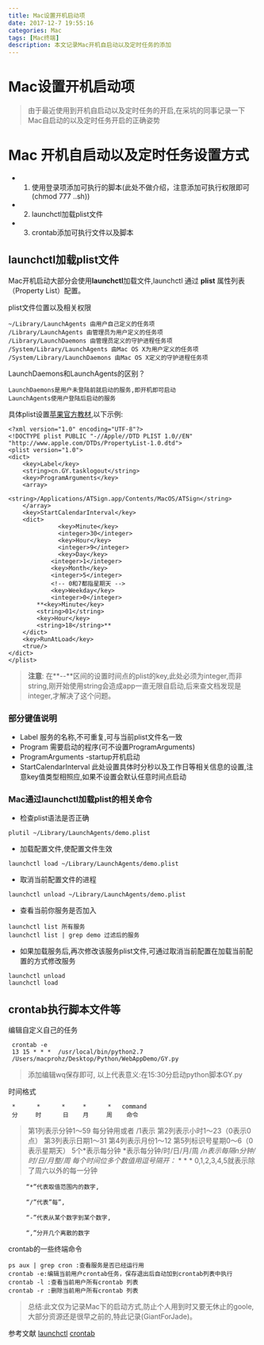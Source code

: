 ```yaml
---
title: Mac设置开机启动项
date: 2017-12-7 19:55:16
categories: Mac
tags: [Mac终端] 
description: 本文记录Mac开机自启动以及定时任务的添加
---
```


#  Mac设置开机启动项
>  由于最近使用到开机自启动以及定时任务的开启,在采坑的同事记录一下Mac自启动的以及定时任务开启的正确姿势

# Mac 开机自启动以及定时任务设置方式
* 1. 使用登录项添加可执行的脚本(此处不做介绍，注意添加可执行权限即可(chmod 777 ..sh))
*  2.  launchctl加载plist文件
*  3.  crontab添加可执行文件以及脚本

##  launchctl加载plist文件

Mac开机启动大部分会使用**launchctl**加载文件,launchctl 通过 **plist** 属性列表（Property List）配置。

plist文件位置以及相关权限

```
~/Library/LaunchAgents 由用户自己定义的任务项
/Library/LaunchAgents 由管理员为用户定义的任务项
/Library/LaunchDaemons 由管理员定义的守护进程任务项
/System/Library/LaunchAgents 由Mac OS X为用户定义的任务项
/System/Library/LaunchDaemons 由Mac OS X定义的守护进程任务项
```
LaunchDaemons和LaunchAgents的区别？

```
LaunchDaemons是用户未登陆前就启动的服务,即开机即可启动
LaunchAgents使用户登陆后启动的服务
```

具体plist设置[苹果官方教材](https://developer.apple.com/legacy/library/documentation/Darwin/Reference/ManPages/man5/launchd.plist.5.html#//apple_ref/doc/man/5/launchd.plist),以下示例:

```
<?xml version="1.0" encoding="UTF-8"?>
<!DOCTYPE plist PUBLIC "-//Apple//DTD PLIST 1.0//EN" "http://www.apple.com/DTDs/PropertyList-1.0.dtd">
<plist version="1.0">
<dict>
	<key>Label</key>
	<string>cn.GY.tasklogout</string>
	<key>ProgramArguments</key>
	<array>
		<string>/Applications/ATSign.app/Contents/MacOS/ATSign</string>
	</array>
	<key>StartCalendarInterval</key>
	<dict>
              <key>Minute</key>
              <integer>30</integer>
              <key>Hour</key>
              <integer>9</integer>
              <key>Day</key>
            <integer>1</integer>
            <key>Month</key>
            <integer>5</integer>
            <!-- 0和7都指星期天 -->
            <key>Weekday</key>
            <integer>0</integer>
		**<key>Minute</key>
		<string>01</string>
		<key>Hour</key>
		<string>18</string>**
	</dict>
	<key>RunAtLoad</key>
	<true/>
</dict>
</plist>
```

> **注意**: 在**--**区间的设置时间点的plist的key,此处必须为integer,而非string,刚开始使用string会造成app一直无限自启动,后来查文档发现是integer,才解决了这个问题。

### 部分键值说明

* Label
   服务的名称,不可重复,可与当前plist文件名一致
* Program
  需要启动的程序(可不设置ProgramArguments)
* ProgramArguments
   -startup开机启动
* StartCalendarInterval
  此处设置具体时分秒以及工作日等相关信息的设置,注意key值类型相照应,如果不设置会默认任意时间点启动
### Mac通过launchctl加载plist的相关命令
* 检查plist语法是否正确

```
plutil ~/Library/LaunchAgents/demo.plist
```

* 加载配置文件,使配置文件生效

```
launchctl load ~/Library/LaunchAgents/demo.plist
```
* 取消当前配置文件的进程

```
launchctl unload ~/Library/LaunchAgents/demo.plist
```
* 查看当前你服务是否加入

```
launchctl list 所有服务
launchctl list | grep demo 过滤后的服务
```
* 如果加载服务后,再次修改该服务plist文件,可通过取消当前配置在加载当前配置的方式修改服务

```
launchctl unload
launchctl load
```

## crontab执行脚本文件等

编辑自定义自己的任务

```
 crontab -e
 13 15 * * *  /usr/local/bin/python2.7  
 /Users/macprohz/Desktop/Python/WebAppDemo/GY.py
```
> 添加编辑wq保存即可, 以上代表意义:在15:30分启动python脚本GY.py

时间格式

```
 *      *      *     *      *   command
 分     时      日    月     周    命令
```
> 第1列表示分钟1～59 每分钟用或者 /1表示 
第2列表示小时1～23（0表示0点） 
第3列表示日期1～31 
第4列表示月份1～12 
第5列标识号星期0～6（0表示星期天） 
5个*表示每分钟 
*表示每分钟/时/日/月/周 
*/n表示每隔n分钟/时/日/月整/周 
每个时间位多个数值用逗号隔开：* * * * 0,1,2,3,4,5就表示除了周六以外的每一分钟 
```
     “*”代表取值范围内的数字,

     “/”代表”每”,

     “-”代表从某个数字到某个数字,

     “,”分开几个离散的数字
```

crontab的一些终端命令
```
ps aux | grep cron :查看服务是否已经运行用 
crontab -e:编辑当前用户crontab任务，保存退出后自动加到crontab列表中执行 
crontab -l :查看当前用户所有crontab 列表 
crontab -r :删除当前用户所有crontab 列表
```

> 总结:此文仅为记录Mac下的启动方式,防止个人用到时又要无休止的goole,大部分资源还是很早之前的,特此记录(GiantForJade)。

参考文献
[launchctl](http://hanks.pub/2016/03/28/mac-launchctl/)
[crontab](http://blog.csdn.net/py_tester/article/details/78272006)










